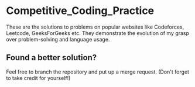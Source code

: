 # Competitive_Coding_Practice

These are the solutions to problems on popular websites like Codeforces, Leetcode, GeeksForGeeks etc.
They demonstrate the evolution of my grasp over problem-solving and language usage.

## Found a better solution?
Feel free to branch the repository and put up a merge request. (Don't forget to take credit for yourself!)

